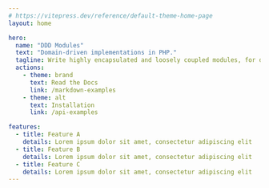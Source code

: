 ```yaml
---
# https://vitepress.dev/reference/default-theme-home-page
layout: home

hero:
  name: "DDD Modules"
  text: "Domain-driven implementations in PHP."
  tagline: Write highly encapsulated and loosely coupled modules, for domain-centric architecture.
  actions:
    - theme: brand
      text: Read the Docs
      link: /markdown-examples
    - theme: alt
      text: Installation
      link: /api-examples

features:
  - title: Feature A
    details: Lorem ipsum dolor sit amet, consectetur adipiscing elit
  - title: Feature B
    details: Lorem ipsum dolor sit amet, consectetur adipiscing elit
  - title: Feature C
    details: Lorem ipsum dolor sit amet, consectetur adipiscing elit
---
```


